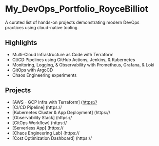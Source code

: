 # My_DevOps_Portfolio_RoyceBilliot

A curated list of hands-on projects demonstrating modern DevOps practices using cloud-native tooling.

## Highlights
- Multi-Cloud Infrastructure as Code with Terraform
- CI/CD Pipelines using GitHub Actions, Jenkins, & Kubernetes
- Monitoring, Logging, & Observability with Prometheus, Grafana, & Loki
- GitOps with ArgoCD
- Chaos Engineering experiments

## Projects
- [AWS - GCP Infra with Terraform] ([https://](https://github.com/Rbilli51614/Multi-Cloud-Iaac.git)
- [CI/CD Pipeline] (https://
- [Kubernetes Cluster & App Deployment] (https://
- [Observability Stack] (https://
- [GitOps Workflow] (https://
- [Serverless App] (https://
- [Chaos Engineering Lab] (https://
- [Cost Optimization Dashboard] (https://
